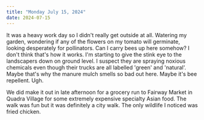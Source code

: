 ```yaml
---
title: "Monday July 15, 2024"
date: 2024-07-15
---
```


It was a heavy work day so I didn't really get outside at all.  Watering my garden, wondering if any of the flowers on my tomato will germinate, looking desperately for pollinators.  Can I carry bees up here somehow?  I don't think that's how it works.  I'm starting to give the stink eye to the landscapers down on ground level.  I suspect they are spraying noxious chemicals even though their trucks are all labelled 'green' and 'natural'.  Maybe that's why the manure mulch smells so bad out here.  Maybe it's bee repellent.  Ugh.

We did make it out in late afternoon for a grocery run to Fairway Market in Quadra Village for some extremely expensive specialty Asian food.  The walk was fun but it was definitely a city walk.  The only wildlife I noticed was fried chicken.